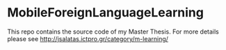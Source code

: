 # MobileForeignLanguageLearning
This repo contains the source code of my Master Thesis. For more details please see
http://jsalatas.ictpro.gr/category/m-learning/
